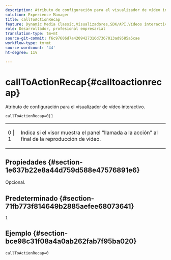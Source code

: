 ```yaml
---
description: Atributo de configuración para el visualizador de vídeo interactivo.
solution: Experience Manager
title: callToActionRecap
feature: Dynamic Media Classic,Visualizadores,SDK/API,Vídeos interactivos
role: Desarrollador, profesional empresarial
translation-type: tm+mt
source-git-commit: f6c97606d7a4209427316d7367013ad9585a5cae
workflow-type: tm+mt
source-wordcount: '44'
ht-degree: 11%

---
```



# callToActionRecap{#calltoactionrecap}

Atributo de configuración para el visualizador de vídeo interactivo.

`callToActionRecap=0|1`

<table id="table_441553CD34C94A58A9D7CBF772DEDDB6"> 
 <tbody> 
  <tr> 
   <td colname="col1"> <p> <span class="codeph"> 0 | 1</span> </p> </td> 
   <td colname="col2"> <p> Indica si el visor muestra el panel "llamada a la acción" al final de la reproducción de vídeo. </p> </td> 
  </tr> 
 </tbody> 
</table>

## Propiedades {#section-1e637b22e8a44d759d588e47576891e6}

Opcional.

## Predeterminado {#section-71fb773f814649b2885aefee68073641}

`1`

## Ejemplo {#section-bce98c31f08a4a0ab262fab7f95ba020}

```
callToActionRecap=0
```

